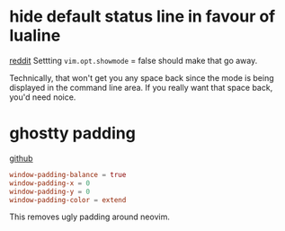 # hide default status line in favour of lualine

[reddit](https://www.reddit.com/r/neovim/comments/1gg478d/cant_figure_out_how_to_hide_default_status_line/)
Settting `vim.opt.showmode` = false should make that go away.

Technically, that won't get you any space back since the mode is being displayed in the command line area. If you really want that space back, you'd need noice.

# ghostty padding

[github](https://github.com/ghostty-org/ghostty/discussions/3716)

```toml
window-padding-balance = true
window-padding-x = 0
window-padding-y = 0
window-padding-color = extend
```
This removes ugly padding around neovim.

